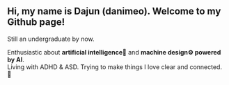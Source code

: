 ## Hi, my name is Dajun (danimeo). Welcome to my Github page!

Still an undergraduate by now. 

Enthusiastic about <strong>artificial intelligence🤖</strong> and <strong>machine design⚙️ powered by AI</strong>. 
<br>
Living with ADHD & ASD. Trying to make things I love clear and connected. 🐋

